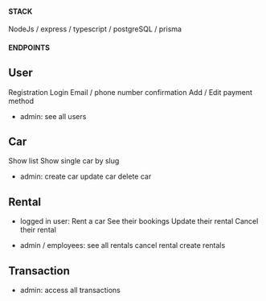 #### STACK ####
NodeJs / express / typescript / postgreSQL / prisma

#### ENDPOINTS ####

## User
Registration
Login
Email / phone number confirmation
Add / Edit payment method

- admin:
    see all users

## Car
Show list
Show single car by slug

- admin:
    create car
    update car
    delete car    

## Rental
- logged in user:
    Rent a car
    See their bookings
    Update their rental
    Cancel their rental

- admin / employees:
    see all rentals
    cancel rental
    create rentals

## Transaction
- admin:
    access all transactions
